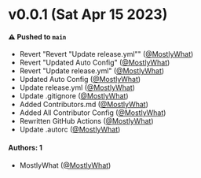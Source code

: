 # v0.0.1 (Sat Apr 15 2023)

#### ⚠️ Pushed to `main`

- Revert "Revert "Update release.yml"" ([@MostlyWhat](https://github.com/MostlyWhat))
- Revert "Updated Auto Config" ([@MostlyWhat](https://github.com/MostlyWhat))
- Revert "Update release.yml" ([@MostlyWhat](https://github.com/MostlyWhat))
- Updated Auto Config ([@MostlyWhat](https://github.com/MostlyWhat))
- Update release.yml ([@MostlyWhat](https://github.com/MostlyWhat))
- Update .gitignore ([@MostlyWhat](https://github.com/MostlyWhat))
- Added Contributors.md ([@MostlyWhat](https://github.com/MostlyWhat))
- Added All Contributor Config ([@MostlyWhat](https://github.com/MostlyWhat))
- Rewritten GitHub Actions ([@MostlyWhat](https://github.com/MostlyWhat))
- Update .autorc ([@MostlyWhat](https://github.com/MostlyWhat))

#### Authors: 1

- MostlyWhat ([@MostlyWhat](https://github.com/MostlyWhat))
